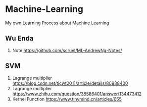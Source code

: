 # Machine-Learning
My own  Learning Process about Machine Learning

## Wu Enda 
1. Note https://github.com/scruel/ML-AndrewNg-Notes/

## SVM
1. Lagrange multiplier https://blog.csdn.net/tjcwt2011/article/details/80938400
2. Lagrange multiplier https://www.zhihu.com/question/38586401/answer/134473412
3. Kernel Function https://www.tinymind.cn/articles/655
